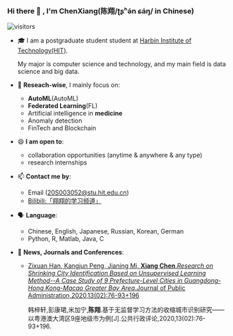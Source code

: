 ### Hi there 👋 , I'm ChenXiang(陈翔/ʈʂʰə́n ɕáŋ/ in Chinese)

![visitors](https://visitor-badge.glitch.me/badge?page_id=https://github.com/ChenXiang1998)

- 🎓 I am a postgraduate student student at [Harbin Institute of Technology(HIT)](http://www.hit.edu.cn).

  My major is computer science and technology, and my main field is data science and big data.

- 🔭 **Reseach-wise**, I mainly focus on:
    - **AutoML**(AutoML)
    - **Federated Learning**(FL)
    - Artificial intelligence in **medicine**
    - Anomaly detection
    - FinTech and Blockchain 

- 😄 **I am open to**:
    - collaboration opportunities (anytime & anywhere & any type)
    - research internships

- 📫 **Contact me by**:
    - Email (20S003052@stu.hit.edu.cn)
    - [Bilibili:「翔翔的学习频道」](https://space.bilibili.com/1586658)

- 🗣️ **Language**:
    - Chinese, English, Japanese, Russian, Korean, German
    - Python, R, Matlab, Java, C

- 💬 **News, Journals and Conferences**:
    - [Zixuan Han, Kangjun Peng, Jianing Mi, **Xiang Chen**.*Research on Shrinking City Identification Based on Unsupervised Learning Method--A Case Study of 9 Prefecture-Level Cities in Guangdong-Hong Kong-Macao Greater Bay Area*.Journal of Public Administration,2020,13(02):76-93+196](https://kns.cnki.net/KCMS/detail/detail.aspx?dbcode=CJFD&filename=GGXZ202002007)
      
      韩梓轩,彭康珺,米加宁,**陈翔**.基于无监督学习方法的收缩城市识别研究——以粤港澳大湾区9座地级市为例[J].公共行政评论,2020,13(02):76-93+196.



